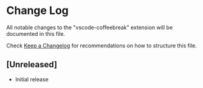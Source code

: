 # Change Log

All notable changes to the "vscode-coffeebreak" extension will be documented in this file.

Check [Keep a Changelog](http://keepachangelog.com/) for recommendations on how to structure this file.

## [Unreleased]

- Initial release